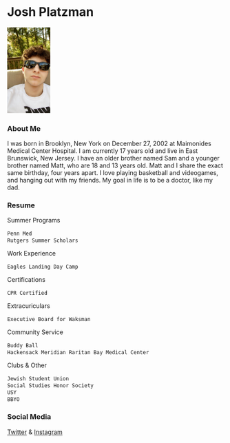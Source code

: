 # Josh Platzman

<img src="me.jpg" width="100">

### About Me

I was born in Brooklyn, New York on December 27, 2002 at Maimonides Medical Center Hospital. I am currently 17 years old and live in East Brunswick, New Jersey. 
I have an older brother named Sam and a younger brother named Matt, who are 18 and 13 years old. Matt and I share the exact same birthday, four years apart. 
I love playing basketball and videogames, and hanging out with my friends. My goal in life is to be a doctor, like my dad.

### Resume

Summer Programs
```
Penn Med 
Rutgers Summer Scholars
```
Work Experience 
```
Eagles Landing Day Camp
```
Certifications
```
CPR Certified
```
Extracuriculars
```
Executive Board for Waksman
```
Community Service
```
Buddy Ball
Hackensack Meridian Raritan Bay Medical Center
```
Clubs & Other
```
Jewish Student Union
Social Studies Honor Society
USY
BBYO
```

### Social Media

[Twitter](https://twitter.com/JPlatzman) &
[Instagram](https://www.instagram.com/joshplatzman/?hl=en)

